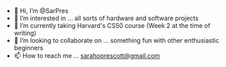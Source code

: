 - 👋 Hi, I’m @SarPres
- 👀 I’m interested in ... all sorts of hardware and software projects 
- 🌱 I’m currently taking Harvard's CS50 course (Week 2 at the time of writing)
- 💞️ I’m looking to collaborate on ... something fun with other enthusiastic beginners
- 📫 How to reach me ... sarahoprescott@gmail.com

<!---
SarPres/SarPres is a ✨ special ✨ repository because its `README.md` (this file) appears on your GitHub profile.
You can click the Preview link to take a look at your changes.
--->
